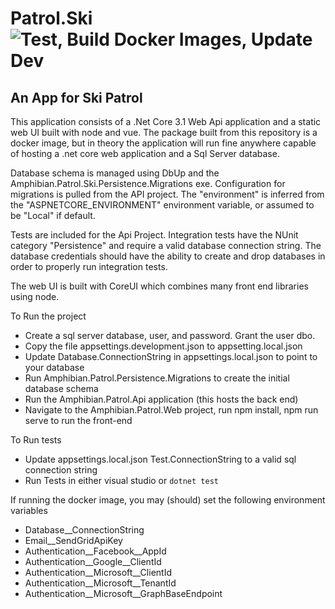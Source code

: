 # Patrol.Ski ![Test, Build Docker Images, Update Dev](https://github.com/brookpatten/patrol.ski/workflows/Test,%20Build%20Docker%20Images,%20Update%20Dev/badge.svg)

## An App for Ski Patrol

This application consists of a .Net Core 3.1 Web Api application and a static web UI built with node and vue.  The package built from this repository is a docker image, but in theory the application will run fine anywhere capable of hosting a .net core web application and a Sql Server database.

Database schema is managed using DbUp and the Amphibian.Patrol.Ski.Persistence.Migrations exe.  Configuration for migrations is pulled from the API project.  The "environment" is inferred from the "ASPNETCORE_ENVIRONMENT" environment variable, or assumed to be "Local" if default.

Tests are included for the Api Project.  Integration tests have the NUnit category "Persistence" and require a valid database connection string.  The database credentials should have the ability to create and drop databases in order to properly run integration tests.

The web UI is built with CoreUI which combines many front end libraries using node.


To Run the project
 - Create a sql server database, user, and password.  Grant the user dbo.
 - Copy the file appsettings.development.json to appsetting.local.json
 - Update Database.ConnectionString in appsettings.local.json to point to your database
 - Run Amphibian.Patrol.Persistence.Migrations to create the initial database schema
 - Run the Amphibian.Patrol.Api application (this hosts the back end)
 - Navigate to the Amphibian.Patrol.Web project, run npm install, npm run serve to run the front-end

To Run tests
 - Update appsettings.local.json Test.ConnectionString to a valid sql connection string
 - Run Tests in either visual studio or `dotnet test`

If running the docker image, you may (should) set the following environment variables
 - Database__ConnectionString
 - Email__SendGridApiKey
 - Authentication__Facebook__AppId
 - Authentication__Google__ClientId
 - Authentication__Microsoft__ClientId
 - Authentication__Microsoft__TenantId
 - Authentication__Microsoft__GraphBaseEndpoint
